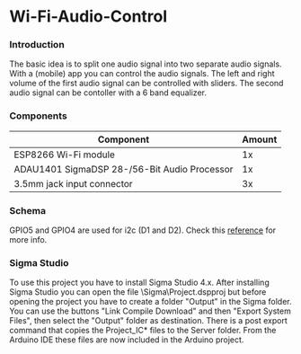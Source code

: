 # Wi-Fi-Audio-Control

### Introduction

The basic idea is to split one audio signal into two separate audio signals. With a (mobile) app you can control the audio signals. The left and right volume of the first audio signal can be controlled with sliders. The second audio signal can be contoller with a 6 band equalizer.

### Components

| Component                                     | Amount |
| -                                             | -      |
| ESP8266 Wi-Fi module                          | 1x     |
| ADAU1401 SigmaDSP 28-/56-Bit Audio Processor  | 1x     |
| 3.5mm jack input connector                    | 3x     |


### Schema

GPIO5 and GPIO4 are used for i2c (D1 and D2). Check this [reference](https://randomnerdtutorials.com/esp8266-pinout-reference-gpios/) for more info.

### Sigma Studio

To use this project you have to install Sigma Studio 4.x. After installing Sigma Studio you can open the file \Sigma\Project.dspproj but before opening the project you have to create a folder "Output" in the Sigma folder. You can use the buttons "Link Compile Download" and then "Export System Files", then select the "Output" folder as destination. There is a post export command that copies the Project_IC* files to the Server folder. From the Arduino IDE these files are now included in the Arduino project.
